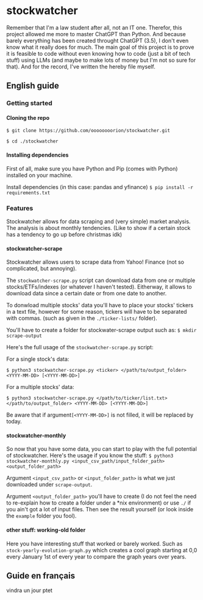 # stockwatcher
Remember that I'm a law student after all, not an IT one. Therefor, this project allowed me more to master ChatGPT than Python. And because barely everything has been created throught ChatGPT (3.5), I don't even know what it really does for much. The main goal of this project is to prove it is feasible to code without even knowing how to code (just a bit of tech stuff) using LLMs (and maybe to make lots of money but I'm not so sure for that). And for the record, I've written the hereby file myself.
## English guide
### Getting started
#### Cloning the repo
```$ git clone https://github.com/oooooooorion/stockwatcher.git```

```$ cd ./stockwatcher```
#### Installing dependencies
First of all, make sure you have Python and Pip (comes with Python) installed on your machine.

Install dependencies (in this case: pandas and yfinance)
```$ pip install -r requirements.txt```
### Features
Stockwatcher allows for data scraping and (very simple) market analysis. The analysis is about monthly tendencies. (Like to show if a certain stock has a tendency to go up before christmas idk)
#### stockwatcher-scrape
Stockwatcher allows users to scrape data from Yahoo! Finance (not so complicated, but annoying). 

The ```stockwatcher-scrape.py``` script can download data from one or multiple stocks/ETFs/indexes (or whatever I haven't tested). Eitherway, it allows to download data since a certain date or from one date to another.

To donwload multiple stocks' data you'll have to place your stocks' tickers in a text file, however for some reason, tickers will have to be separated with commas. (such as given in the ```./ticker-lists/``` folder).

You'll have to create a folder for stockwater-scrape output such as: 
```$ mkdir scrape-output```

Here's the full usage of the ```stockwatcher-scrape.py``` script:

For a single stock's data:

```$ python3 stockwatcher-scrape.py <ticker> </path/to/output_folder> <YYYY-MM-DD> [<YYYY-MM-DD>]```

For a multiple stocks' data:

```$ python3 stockwatcher-scrape.py </path/to/ticker/list.txt> </path/to/output_folder> <YYYY-MM-DD> [<YYYY-MM-DD>]```

Be aware that if argument```[<YYYY-MM-DD>]``` is not filled, it will be replaced by today.
#### stockwatcher-monthly
So now that you have some data, you can start to play with the full potential of stockwatcher.
Here's the usage if you know the stuff:
```$ python3 stockwatcher-monthly.py <input_csv_path/input_folder_path> <output_folder_path>```

Argument ```<input_csv_path>``` or ```<input_folder_path>``` is what we just downloaded under ```scrape-output```.

Argument ```<output_folder_path>``` you'll have to create (I do not feel the need to re-explain how to create a folder under a *nix environment) or use ```./``` if you ain't got a lot of input files.
Then see the result yourself (or look inside the ```example``` folder you fool).
#### other stuff: working-old folder
Here you have interesting stuff that worked or barely worked. Such as ```stock-yearly-evolution-graph.py``` which creates a cool graph starting at 0,0 every January 1st of every year to compare the graph years over years.

## Guide en français
vindra un jour ptet
